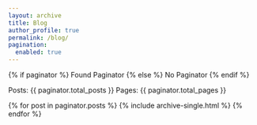 ```yaml
---
layout: archive
title: Blog
author_profile: true
permalink: /blog/
pagination: 
  enabled: true
---
```


{% if paginator %}
	Found Paginator
{% else %}
	No Paginator
{% endif %}

Posts: {{ paginator.total_posts }}
Pages: {{ paginator.total_pages }}

{% for post in paginator.posts %}
	{% include archive-single.html %}
{% endfor %}

<!--{ % include paginator.html %} -->

